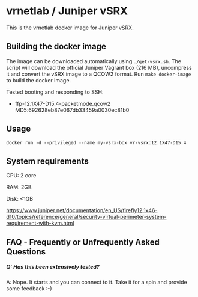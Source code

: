 vrnetlab / Juniper vSRX
==================================
This is the vrnetlab docker image for Juniper vSRX.


Building the docker image
-------------------------
The image can be downloaded automatically using ```./get-vsrx.sh```. The script will download the official Juniper Vagrant box (216 MB), uncompress it and convert the vSRX image to a QCOW2 format.
Run ```make docker-image``` to build the docker image.

Tested booting and responding to SSH:
 * ffp-12.1X47-D15.4-packetmode.qcow2   MD5:692628eb87e067db33459a0030ec81b0

Usage
-----
```
docker run -d --privileged --name my-vsrx-box vr-vsrx:12.1X47-D15.4
```


System requirements
-------------------
CPU: 2 core

RAM: 2GB

Disk: <1GB

https://www.juniper.net/documentation/en_US/firefly12.1x46-d10/topics/reference/general/security-virtual-perimeter-system-requirement-with-kvm.html


FAQ - Frequently or Unfrequently Asked Questions
-------------------------------------------------
##### Q: Has this been extensively tested?
A: Nope. It starts and you can connect to it. Take it for a spin and provide
some feedback :-)
